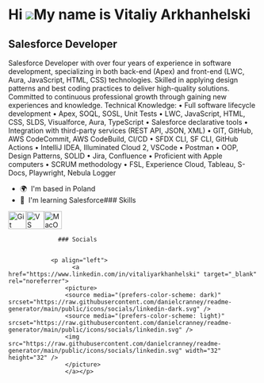 Hi ![](https://user-images.githubusercontent.com/18350557/176309783-0785949b-9127-417c-8b55-ab5a4333674e.gif)My name is Vitaliy Arkhanhelski
============================================================================================================================================

Salesforce Developer
--------------------

Salesforce Developer with over four years of experience in software development, specializing in both back-end (Apex) and front-end (LWC, Aura, JavaScript, HTML, CSS) technologies. Skilled in applying design patterns and best coding practices to deliver high-quality solutions. Committed to continuous professional growth through gaining new experiences and knowledge. Technical Knowledge: • Full software lifecycle development • Apex, SOQL, SOSL, Unit Tests • LWC, JavaScript, HTML, CSS, SLDS, Visualforce, Aura, TypeScript • Salesforce declarative tools • Integration with third-party services (REST API, JSON, XML) • GIT, GitHub, AWS CodeCommit, AWS CodeBuild, CI/CD • SFDX CLI, SF CLI, GitHub Actions • IntelliJ IDEA, Illuminated Cloud 2, VSCode • Postman • OOP, Design Patterns, SOLID • Jira, Confluence • Proficient with Apple computers • SCRUM methodology • FSL, Experience Cloud, Tableau, S-Docs, Playwright, Nebula Logger

*   🌍  I'm based in Poland
*   🧠  I'm learning Salesforce### Skills 
<p align="left">
<a href="https://git-scm.com/" target="_blank" rel="noreferrer"><img src="https://raw.githubusercontent.com/danielcranney/readme-generator/main/public/icons/skills/git-colored.svg" width="36" height="36" alt="Git" /></a><a href="https://code.visualstudio.com/" target="_blank" rel="noreferrer"><img src="https://raw.githubusercontent.com/danielcranney/readme-generator/main/public/icons/skills/visualstudiocode.svg" width="36" height="36" alt="VS Code" /></a><a href="https://apple.com" target="_blank" rel="noreferrer"><img src="https://raw.githubusercontent.com/danielcranney/readme-generator/main/public/icons/skills/macos-colored.svg" width="36" height="36" alt="MacOS" /></a>
                    </p>
                    
                  ### Socials
                  
                  
                <p align="left">
                      <a href="https://www.linkedin.com/in/vitaliyarkhanhelski" target="_blank" rel="noreferrer">
                    <picture>
                    <source media="(prefers-color-scheme: dark)" srcset="https://raw.githubusercontent.com/danielcranney/readme-generator/main/public/icons/socials/linkedin-dark.svg" />
                    <source media="(prefers-color-scheme: light)" srcset="https://raw.githubusercontent.com/danielcranney/readme-generator/main/public/icons/socials/linkedin.svg" />
                    <img src="https://raw.githubusercontent.com/danielcranney/readme-generator/main/public/icons/socials/linkedin.svg" width="32" height="32" />
                    </picture>
                    </a></p>
